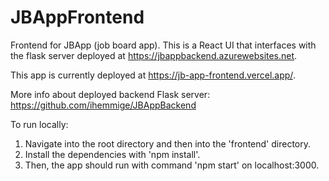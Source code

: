 # JBAppFrontend
Frontend for JBApp (job board app). This is a React UI that interfaces with the flask server deployed at https://jbappbackend.azurewebsites.net.

This app is currently deployed at https://jb-app-frontend.vercel.app/.

More info about deployed backend Flask server: https://github.com/ihemmige/JBAppBackend

To run locally:
1. Navigate into the root directory and then into the 'frontend' directory. 
2. Install the dependencies with 'npm install'. 
3. Then, the app should run with command 'npm start' on localhost:3000.